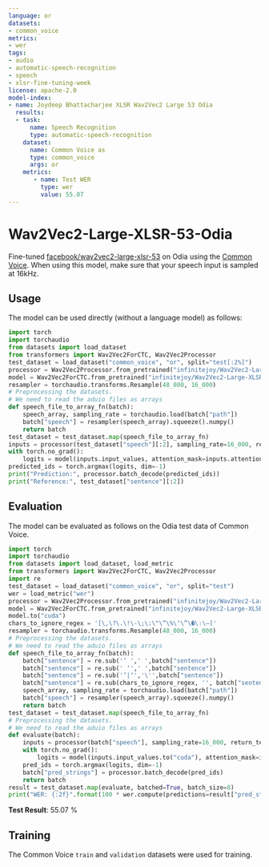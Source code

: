 ```yaml
---
language: or
datasets:
- common_voice 
metrics:
- wer
tags:
- audio
- automatic-speech-recognition
- speech
- xlsr-fine-tuning-week
license: apache-2.0
model-index:
- name: Joydeep Bhattacharjee XLSR Wav2Vec2 Large 53 Odia
  results:
  - task: 
      name: Speech Recognition
      type: automatic-speech-recognition
    dataset:
      name: Common Voice as
      type: common_voice
      args: or
    metrics:
       - name: Test WER
         type: wer
         value: 55.07
---
```

# Wav2Vec2-Large-XLSR-53-Odia
Fine-tuned [facebook/wav2vec2-large-xlsr-53](https://huggingface.co/facebook/wav2vec2-large-xlsr-53) on Odia using the [Common Voice](https://huggingface.co/datasets/common_voice).
When using this model, make sure that your speech input is sampled at 16kHz.
## Usage
The model can be used directly (without a language model) as follows:
```python
import torch
import torchaudio
from datasets import load_dataset
from transformers import Wav2Vec2ForCTC, Wav2Vec2Processor
test_dataset = load_dataset("common_voice", "or", split="test[:2%]")
processor = Wav2Vec2Processor.from_pretrained("infinitejoy/Wav2Vec2-Large-XLSR-53-Odia")
model = Wav2Vec2ForCTC.from_pretrained("infinitejoy/Wav2Vec2-Large-XLSR-53-Odia")
resampler = torchaudio.transforms.Resample(48_000, 16_000)
# Preprocessing the datasets.
# We need to read the aduio files as arrays
def speech_file_to_array_fn(batch):
    speech_array, sampling_rate = torchaudio.load(batch["path"])
    batch["speech"] = resampler(speech_array).squeeze().numpy()
    return batch
test_dataset = test_dataset.map(speech_file_to_array_fn)
inputs = processor(test_dataset["speech"][:2], sampling_rate=16_000, return_tensors="pt", padding=True)
with torch.no_grad():
    logits = model(inputs.input_values, attention_mask=inputs.attention_mask).logits
predicted_ids = torch.argmax(logits, dim=-1)
print("Prediction:", processor.batch_decode(predicted_ids))
print("Reference:", test_dataset["sentence"][:2])
```
## Evaluation
The model can be evaluated as follows on the Odia test data of Common Voice.
```python
import torch
import torchaudio
from datasets import load_dataset, load_metric
from transformers import Wav2Vec2ForCTC, Wav2Vec2Processor
import re
test_dataset = load_dataset("common_voice", "or", split="test")
wer = load_metric("wer")
processor = Wav2Vec2Processor.from_pretrained("infinitejoy/Wav2Vec2-Large-XLSR-53-Odia")
model = Wav2Vec2ForCTC.from_pretrained("infinitejoy/Wav2Vec2-Large-XLSR-53-Odia")
model.to("cuda")
chars_to_ignore_regex = '[\,\?\.\!\-\;\:\"\“\%\‘\”\�\।\–]'
resampler = torchaudio.transforms.Resample(48_000, 16_000)
# Preprocessing the datasets.
# We need to read the aduio files as arrays
def speech_file_to_array_fn(batch):
    batch["sentence"] = re.sub('’ ',' ',batch["sentence"])
    batch["sentence"] = re.sub(' ‘',' ',batch["sentence"])
    batch["sentence"] = re.sub('’|‘','\'',batch["sentence"])
    batch["sentence"] = re.sub(chars_to_ignore_regex, '', batch["sentence"]).lower()
    speech_array, sampling_rate = torchaudio.load(batch["path"])
    batch["speech"] = resampler(speech_array).squeeze().numpy()
    return batch
test_dataset = test_dataset.map(speech_file_to_array_fn)
# Preprocessing the datasets.
# We need to read the aduio files as arrays
def evaluate(batch):
    inputs = processor(batch["speech"], sampling_rate=16_000, return_tensors="pt", padding=True)
    with torch.no_grad():
        logits = model(inputs.input_values.to("cuda"), attention_mask=inputs.attention_mask.to("cuda")).logits
    pred_ids = torch.argmax(logits, dim=-1)
    batch["pred_strings"] = processor.batch_decode(pred_ids)
    return batch
result = test_dataset.map(evaluate, batched=True, batch_size=8)
print("WER: {:2f}".format(100 * wer.compute(predictions=result["pred_strings"], references=result["sentence"])))
```
**Test Result**: 55.07 % 
## Training
The Common Voice `train` and `validation` datasets were used for training.